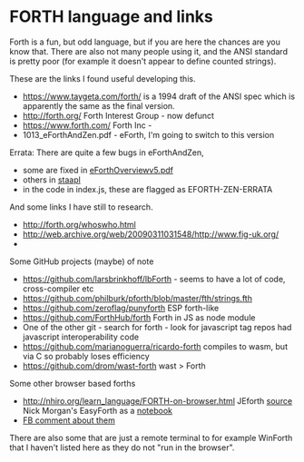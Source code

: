 # FORTH language and links

Forth is a fun, but odd language, but if you are here the chances are you know that. 
There are also not many people using it, and the ANSI standard is pretty poor 
(for example it doesn't appear to define counted strings).

These are the links I found useful developing this. 
* https://www.taygeta.com/forth/ is a 1994 draft of the ANSI spec which is apparently 
the same as the final version.
* http://forth.org/ Forth Interest Group - now defunct 
* https://www.forth.com/ Forth Inc - 
* 1013_eForthAndZen.pdf - eForth, I'm going to switch to this version

Errata: There are quite a few bugs in eForthAndZen, 
* some are fixed in [eForthOverviewv5.pdf](http://www.exemark.com/FORTH/eForthOverviewv5.pdf)
* others in [staapl](http://planet.racket-lang.org/package-source/zwizwa/staapl.plt/1/9/mcf/eforth/eforth.f)
* in the code in index.js, these are flagged as EFORTH-ZEN-ERRATA

And some links I have still to research.

* http://forth.org/whoswho.html
* http://web.archive.org/web/20090311031548/http://www.fig-uk.org/
* 

Some GitHub projects (maybe) of note
* https://github.com/larsbrinkhoff/lbForth - seems to have a lot of code, cross-compiler etc
* https://github.com/philburk/pforth/blob/master/fth/strings.fth
* https://github.com/zeroflag/punyforth ESP forth-like
* https://github.com/ForthHub/forth Forth in JS as node module
* One of the other git - search for forth - look for javascript tag repos had javascript interoperability code
* https://github.com/marianoguerra/ricardo-forth compiles to wasm, but via C so probably loses efficiency
* https://github.com/drom/wast-forth wast > Forth 

Some other browser based forths
* http://nhiro.org/learn_language/FORTH-on-browser.html
JEforth [source](https://github.com/yapcheahshen/jeforth/)
Nick Morgan's EasyForth as a [notebook](https://skilldrick.github.io/easyforth/)
* [FB comment about them](https://www.facebook.com/groups/273924826349346/permalink/885462278528928/)

There are also some that are just a remote terminal to for example WinForth
that I haven't listed here as they do not "run in the browser".
